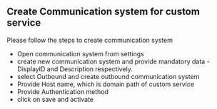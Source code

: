## Create Communication system for custom service
 Please follow the steps to create communication system

 * Open communication system from settings
 * create new communication system and provide mandatory data - DisplayID and Description respectively.
 * select Outbound and create outbound communication system
 * Provide Host name, which is domain path of custom service
 * Provide Authentication method
 * click on save and activate
 
